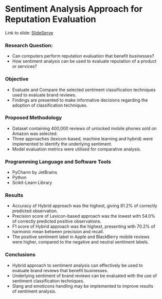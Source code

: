 # Sentiment Analysis Approach for Reputation Evaluation

Link to slide: [SlideServe](https://www.slideserve.com/dejongy/sentiment-analysis-approach-for-brand-reputation-evaluation-powerpoint-ppt-presentation)

### Research Question:
* Can computers perform reputation evaluation that benefit businesses?
* How sentiment analysis can be used to evaluate reputation of a product or services?

### Objective
* Evaluate and Compare the selected sentiment classification techniques used to evaluate brand reviews.
* Findings are presented to make informative decisions regarding the adoption of classification techniques.

### Proposed Methodology
* Dataset containing 400,000 reviews of unlocked mobile phones sold on Amazon was selected.
* Three approaches (lexicon-based, machine learning and hybrid) were implemented to identify the underlying sentiment.
* Model evaluation metrics were utilised for comparative analysis.

### Programming Language and Software Tools
* PyCharm by JetBrains
* Python
* Scikit-Learn Library

### Results
* Accuracy of Hybrid approach was the highest, giving 81.2% of correctly predicted observation.
* Precision score of Lexicon-based approach was the lowest with 54.0% of correctly predicted positive observations.
* F1 score of Hybrid approach was the highest, presenting with 70.2% of harmonic mean between precision and recall. 
* The positive sentiment label in Apple and BlackBerry mobile reviews were higher, compared to the negative and neutral sentiment labels.

### Conclusions
* Hybrid approach to sentiment analysis can effectively be used to evaluate brand reviews that benefit businesses.
* Underlying sentiment of brand reviews can be evaluated with the use of sentiment classification techniques. 
* Slang and emoticons handling may be implemented to improve results of sentiment analysis.
